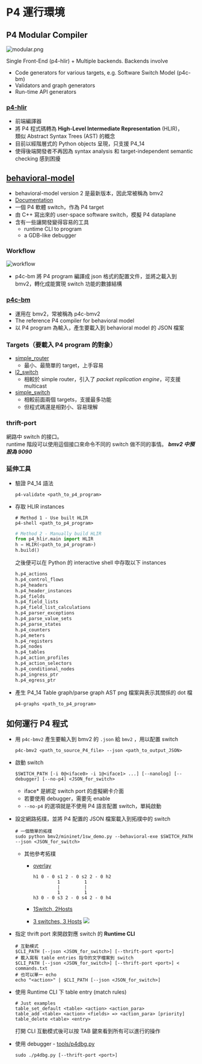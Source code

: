 # P4 運行環境

## P4 Modular Compiler

![modular.png](https://i.imgur.com/8R4z3Dl.png)

Single Front-End (p4-hlir) + Multiple backends.
Backends involve

- Code generators for various targets, e.g. Software Switch Model (p4c-bm)
- Validators and graph generators
- Run-time API generators

### [p4-hlir](https://github.com/p4lang/p4-hlir)

- 前端編譯器
- 將 P4 程式碼轉為 **High-Level Intermediate Representation** (HLIR)，  
  類似 Abstract Syntax Trees (AST) 的概念
- 目前以經階層式的 Python objects 呈現，只支援 P4_14
- 使得後端開發者不再因為 syntax analysis 和 target-independent semantic checking 感到困擾

## [behavioral-model](https://github.com/p4lang/behavioral-model)

- behavioral-model version 2 是最新版本，因此常被稱為 bmv2
- [Documentation](http://104.236.137.35/)
- 一個 P4 軟體 switch，作為 P4 target
- 由 C++ 寫出來的 user-space software switch，模擬 P4 dataplane
- 含有一些讓開發變得容易的工具
  - runtime CLI to program
  - a GDB-like debugger

### Workflow

![workflow](https://upload.cc/i1/2018/05/27/PWDlHN.png)

- p4c-bm 將 P4 program 編譯成 json 格式的配置文件，並將之載入到 bmv2，轉化成能實現 switch 功能的數據結構

### [p4c-bm](https://github.com/p4lang/p4c-bm)

- 運用在 bmv2，常被稱為 p4c-bmv2
- The reference P4 compiler for behavioral model
- 以 P4 program 為輸入，產生要載入到 behavioral model 的 JSON 檔案

### Targets（要載入 P4 program 的對象）

- [simple_router](https://github.com/p4lang/behavioral-model/tree/master/targets/simple_router)
  - 最小、最簡單的 target，上手容易
- [l2_switch](https://github.com/p4lang/behavioral-model/tree/master/targets/l2_switch)
  - 相較於 simple router，引入了 *packet replication engine*，可支援 multicast
- [simple_switch](https://github.com/p4lang/behavioral-model/tree/master/targets/simple_switch)
  - 相較前面兩個 targets，支援最多功能
  - 但程式碼還是相對小、容易理解

### thrift-port

網路中 switch 的接口。  
runtime 階段可以使用這個接口來命令不同的 switch 做不同的事情。
***bmv2 中預設為 9090***

### 延伸工具

* 驗證 P4_14 語法

  ```p4
  p4-validate <path_to_p4_program>
  ```

* 存取 HLIR instances  

  ```shell
  # Method 1 - Use built HLIR
  p4-shell <path_to_p4_program>
  ```

  ```python
  # Method 2 - Manually build HLIR
  from p4_hlir.main import HLIR
  h = HLIR(<path_to_p4_program>)
  h.build()
  ```

  之後便可以在 Python 的 interactive shell 中存取以下 instances

  ```python
  h.p4_actions
  h.p4_control_flows
  h.p4_headers
  h.p4_header_instances
  h.p4_fields
  h.p4_field_lists
  h.p4_field_list_calculations
  h.p4_parser_exceptions
  h.p4_parse_value_sets
  h.p4_parse_states
  h.p4_counters
  h.p4_meters
  h.p4_registers
  h.p4_nodes
  h.p4_tables
  h.p4_action_profiles
  h.p4_action_selectors
  h.p4_conditional_nodes
  h.p4_ingress_ptr
  h.p4_egress_ptr
  ```

* 產生 P4_14 Table graph/parse graph AST png 檔案與表示其關係的 dot 檔  

  ```shell
  p4-graphs <path_to_p4_program>
  ```

## 如何運行 P4 程式

- 用 `p4c-bmv2` 產生要輸入到 bmv2 的 `.json` 給  `bmv2`  ，用以配置 switch

  ```shell
  p4c-bmv2 <path_to_source_P4_file> --json <path_to_output_JSON>
  ```

- 啟動 switch

  ```shell
  $SWITCH_PATH [-i 0@<iface0> -i 1@<iface1> ...] [--nanolog] [--debugger] [--no-p4] <JSON_for_switch>
  ```

  - iface* 是綁定 switch port 的虛擬網卡介面
  - 若要使用 debugger，需要先 enable
  - `--no-p4` 的選項就是不使用 P4 語言配置 switch，單純啟動

- 設定網路拓樸，並將 P4 配置的 JSON 檔案載入到拓樸中的 switch

  ```shell
  # 一個簡單的拓樸
  sudo python bmv2/mininet/1sw_demo.py --behavioral-exe $SWITCH_PATH --json <JSON_for_switch>
  ```

  - 其他參考拓樸

    - [overlay](https://github.com/TakeshiTseng/2016-nctu-p4-workshop/blob/master/overlay/topology.py)

      ```
      h1 0 - 0 s1 2 - 0 s2 2 - 0 h2
               1         1
               |         |
               1         1
      h3 0 - 0 s3 2 - 0 s4 2 - 0 h4
      ```

    - [1Switch, 2Hosts](https://github.com/TakeshiTseng/2016-nctu-p4-workshop/blob/master/stateful-example/topology.py)

    - [3 switches, 3 Hosts](https://github.com/p4lang/tutorials/blob/sigcomm_16/SIGCOMM_2015/source_routing/topo.py)
      ![](https://raw.githubusercontent.com/p4lang/tutorials/sigcomm_16/SIGCOMM_2015/resources/images/source_routing_topology.png)

- 指定 thrift port 來開啟對應 switch 的 **Runtime CLI**  

  ```shell
  # 互動模式
  $CLI_PATH [--json <JSON_for_switch>] [--thrift-port <port>]
  # 載入寫有 table entries 指令的文字檔案到 switch
  $CLI_PATH [--json <JSON_for_switch>] [--thrift-port <port>] < commands.txt
  # 也可以單一 echo 
  echo "<action>" | $CLI_PATH [--json <JSON_for_switch>]
  ```

- 使用 Runtime CLI 下 table entry (match rules)  

  ```shell
  # Just examples
  table_set_default <table> <action> <action_para>
  table_add <table> <action> <fields> => <action_para> [priority]
  table_delete <table> <entry>
  ```

  打開 CLI 互動模式後可以按 TAB 鍵來看到所有可以進行的操作

- 使用 debugger - [tools/p4dbg.py](https://github.com/p4lang/behavioral-model/blob/master/tools/p4dbg.py)

  ```shell
  sudo ./p4dbg.py [--thrift-port <port>]
  ```





